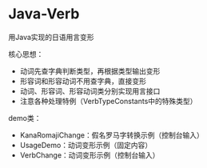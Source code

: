 # Java-Verb
用Java实现的日语用言变形

核心思想：
* 动词先查字典判断类型，再根据类型输出变形
* 形容词和形容动词不用查字典，直接变形
* 动词、形容词、形容动词类分别实现用言接口
* 注意各种处理特例（VerbTypeConstants中的特殊类型）

demo类：
* KanaRomajiChange：假名罗马字转换示例（控制台输入）
* UsageDemo：动词变形示例（固定内容）
* VerbChange：动词变形示例（控制台输入）